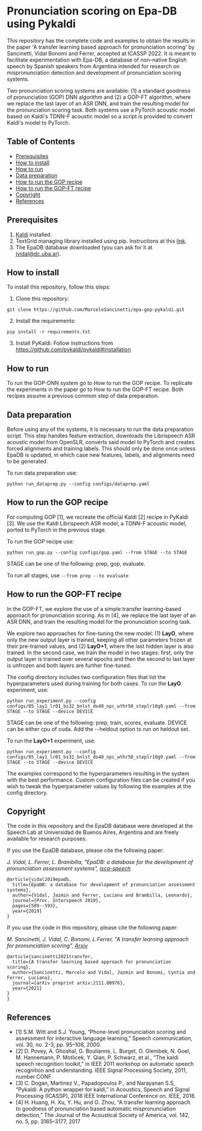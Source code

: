 # Pronunciation scoring on Epa-DB using Pykaldi

This repository has the complete code and examples to obtain the results in the paper 'A transfer learning based approach for pronunciation scoring' by Sancinetti, Vidal Bonomi and Ferrer, accepted at ICASSP 2022. It is meant to facilitate experimentation with Epa-DB, a database of non-native English speech by Spanish speakers from Argentina intended for research on mispronunciation detection and development of pronunciation scoring systems. 

Two pronunciation scoring systems are available: (1) a standard goodness of pronunciation (GOP) DNN algorithm and (2) a GOP-FT algorithm, where we replace the last layer of an ASR DNN, and train the resulting model for the pronunciation scoring task. Both systems use a PyTorch acoustic model based on Kaldi's TDNN-F acoustic model so a script is provided to convert Kaldi's model to PyTorch.


## Table of Contents
* [Prerequisites](#prerequisites)
* [How to install](#how-to-install)
* [How to run](#how-to-run)
* [Data preparation](#data-preparation)
* [How to run the GOP recipe](#how-to-run-the-GOP-recipe)
* [How to run the GOP-FT recipe](#how-to-run-the-GOPFT-recipe)
* [Copyright](#copyright)
* [References](#references)

## Prerequisites
1. [Kaldi](http://kaldi-asr.org/) installed.
2. TextGrid managing library installed using pip. Instructions at this [link](https://pypi.org/project/praat-textgrids/).
3. The EpaDB database downloaded (you can ask for it at jvidal@dc.uba.ar). 

## How to install
To install this repository, follow this steps:

1. Clone this repository:
```
git clone https://github.com/MarceloSancinetti/epa-gop-pykaldi.git
```
2. Install the requirements:
```
pip install -r requirements.txt
```
3. Install PyKaldi:
Follow instructions from https://github.com/pykaldi/pykaldi#installation

## How to run
To run the GOP-DNN system go to How to run the GOP recipe. 
To replicate the experiments in the paper go to How to run the GOP-FT recipe. 
Both recipes assume a previous common step of data preparation. 

## Data preparation
Before using any of the systems, it is necessary to run the data preparation script. This step handles feature extraction, downloads the Librispeech ASR acoustic model from OpenSLR, converts said model to PyTorch and creates forced alignments and training labels. This should only be done once unless EpaDB is updated, in which case new features, labels, and alignments need to be generated.

To run data preparation use:
```
python run_dataprep.py --config configs/dataprep.yaml
```

## How to run the GOP recipe
For computing GOP [1], we recreate the official Kaldi [2] recipe in PyKaldi [3]. We use the Kaldi Librispeech ASR model, a TDNN-F acoustic model, ported to PyTorch in the previous stage. 

To run the GOP recipe use:
```
python run_gop.py --config configs/gop.yaml --from STAGE --to STAGE
```
STAGE can be one of the following: prep, gop, evaluate.

To run all stages, use ``` --from prep --to evaluate ```

## How to run the GOP-FT recipe
In the GOP-FT, we explore the use of a simple transfer learning-based approach for pronunciation scoring. As in [4], we replace the last layer of an ASR DNN, and train the resulting model for the pronunciation scoring task.

We explore two approaches for fine-tuning the new model: (1) **LayO**, where only the new output layer is trained, keeping all other parameters frozen at their pre-trained values, and (2) **LayO+1**, where the last hidden layer is also trained. In the second case, we train the model in two stages: first, only the output layer is trained over several epochs and then the second to last layer is unfrozen and both layers are further fine-tuned.

The config directory includes two configuration files that list the hyperparameters used during training for both cases. 
To run the **LayO** experiment, use: 
```
python run_experiment.py --config configs/05_lay1_lr01_bs32_bnlst_do40_npc_wthr50_steplr10g9.yaml --from STAGE --to STAGE --device DEVICE
```
STAGE can be one of the following: prep, train, scores, evaluate.
DEVICE can be either cpu of cuda.
Add the --heldout option to run on heldout set.

To run the **LayO+1** experiment, use:
```
python run_experiment.py --config configs/05_lay1_lr01_bs32_bnlst_do40_npc_wthr50_steplr10g9.yaml --from STAGE --to STAGE --device DEVICE
```
The examples correspond to the hyperparameters resulting in the system with the best performance. Custom configuration files can be created if you wish to tweak the hyperparameter values by following the examples at the config directory. 


## Copyright
The code in this repository and the EpaDB database were developed at the Speech Lab at Universidad de Buenos Aires, Argentina and are freely available for research purposes. 

If you use the EpaDB database, please cite the following paper:

*J. Vidal, L. Ferrer, L. Brambilla, "EpaDB: a database for the development of pronunciation assessment systems", [isca-speech](https://www.isca-speech.org/archive/Interspeech_2019/abstracts/1839.html)*

```
@article{vidal2019epadb,
  title={EpaDB: a database for development of pronunciation assessment systems},
  author={Vidal, Jazmin and Ferrer, Luciana and Brambilla, Leonardo},
  journal={Proc. Interspeech 2019},
  pages={589--593},
  year={2019}
}
```

If you use the code in this repository, please cite the following paper:

*M. Sancinetti, J. Vidal, C. Bonomi, L.Ferrer, "A transfer learning approach for pronunciation scoring", [Arxiv](https://arxiv.org/pdf/2111.00976.pdf)*

```
@article{sancinetti2021transfer,
  title={A transfer learning based approach for pronunciation scoring},
  author={Sancinetti, Marcelo and Vidal, Jazmin and Bonomi, Cyntia and Ferrer, Luciana},
  journal={arXiv preprint arXiv:2111.00976},
  year={2021}
}
}
```

## References
* [1] S.M. Witt and S.J. Young, “Phone-level pronunciation scoring and assessment for interactive language learning,” Speech
communication, vol. 30, no. 2-3, pp. 95–108, 2000.
* [2] D. Povey, A. Ghoshal, G. Boulianne, L. Burget, O. Glembek, N. Goel, M. Hannemann, P. Motlicek, Y. Qian, P. Schwarz, et al., “The kaldi speech     recognition toolkit,” in IEEE 2011 workshop on automatic speech recognition and understanding. IEEE Signal Processing Society, 2011, number CONF.
* [3] C. Dogan, Martinez V., Papadopoulos P., and Narayanan S.S, “Pykaldi: A python wrapper for kaldi,” in Acoustics, Speech and Signal Processing (ICASSP), 2018 IEEE International
Conference on. IEEE, 2018.
* [4] H. Huang, H. Xu, Y. Hu, and G. Zhou, “A transfer learning approach to goodness of pronunciation based automatic mispronunciation detection,” The Journal of the Acoustical Society of
America, vol. 142, no. 5, pp. 3165–3177, 2017






